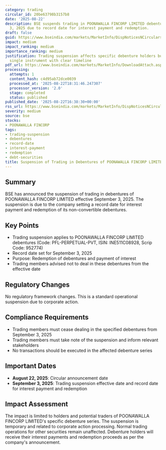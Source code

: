 ```yaml
---
category: trading
circular_id: 20be63798b3157b8
date: '2025-08-22'
description: BSE suspends trading in POONAWALLA FINCORP LIMITED debentures from September
  3, 2025 due to record date for interest payment and redemption.
draft: false
guid: https://www.bseindia.com/markets/MarketInfo/DispNoticesNCirculars.aspx?Noticeid={DF1D6E7F-7558-48B7-95AE-A2FDC4B55010}&noticeno=20250822-73&dt=08/22/2025&icount=73&totcount=86&flag=0
impact: medium
impact_ranking: medium
importance_ranking: medium
justification: Trading suspension affects specific debenture holders but limited to
  single instrument with clear timeline
pdf_url: https://www.bseindia.com/markets/MarketInfo/DownloadAttach.aspx?id=20250822-73&attachedId=
processing:
  attempts: 1
  content_hash: c4d95ab72dce0039
  processed_at: '2025-08-22T18:31:46.247307'
  processor_version: '2.0'
  stage: completed
  status: published
published_date: '2025-08-22T16:38:30+00:00'
rss_url: https://www.bseindia.com/markets/MarketInfo/DispNoticesNCirculars.aspx?Noticeid={DF1D6E7F-7558-48B7-95AE-A2FDC4B55010}&noticeno=20250822-73&dt=08/22/2025&icount=73&totcount=86&flag=0
severity: medium
source: bse
stocks:
- POONAWALLA FINCORP
tags:
- trading-suspension
- debentures
- record-date
- interest-payment
- redemption
- debt-securities
title: Suspension of Trading in Debentures of POONAWALLA FINCORP LIMITED
---
```


## Summary

BSE has announced the suspension of trading in debentures of POONAWALLA FINCORP LIMITED effective September 3, 2025. The suspension is due to the company setting a record date for interest payment and redemption of its non-convertible debentures.

## Key Points

- Trading suspension applies to POONAWALLA FINCORP LIMITED debentures (Code: PFL-PERPETUAL-PVT, ISIN: INE511C08928, Scrip Code: 952774)
- Record date set for September 3, 2025
- Purpose: Redemption of debentures and payment of interest
- Trading members advised not to deal in these debentures from the effective date

## Regulatory Changes

No regulatory framework changes. This is a standard operational suspension due to corporate action.

## Compliance Requirements

- Trading members must cease dealing in the specified debentures from September 3, 2025
- Trading members must take note of the suspension and inform relevant stakeholders
- No transactions should be executed in the affected debenture series

## Important Dates

- **August 22, 2025**: Circular announcement date
- **September 3, 2025**: Trading suspension effective date and record date for interest payment and redemption

## Impact Assessment

The impact is limited to holders and potential traders of POONAWALLA FINCORP LIMITED's specific debenture series. The suspension is temporary and related to corporate action processing. Normal trading operations for other securities remain unaffected. Debenture holders will receive their interest payments and redemption proceeds as per the company's announcement.